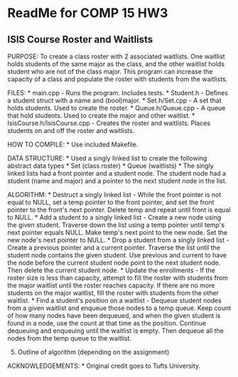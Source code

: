 # ReadMe for COMP 15 HW3
## ISIS Course Roster and Waitlists

PURPOSE:
	To create a class roster with 2 associated waitlists. One waitlist
	holds students of the same major as the class, and the other waitlist
	holds student who are not of the class major. This program can increase
	the capacity of a class and populate the roster with students from
	the waitlists.

FILES:
	* main.cpp - Runs the program. Includes tests.
	* Student.h - Defines a student struct with a name and (bool)major.
	* Set.h/Set.cpp - A set that holds students. Used to create the roster.
	* Queue.h/Queue.cpp - A queue that hold students. Used to create the
	major and other waitlist.
	* IsisCourse.h/IsisCourse.cpp - Creates the roster and waitlists. 
	Places students on and off the roster and waitlists.

HOW TO COMPILE:
	* Use included Makefile.

DATA STRUCTURE:
	* Used a singly linked list to create the following abstract data types
		* Set (class roster)
		* Queue (waitlists)
	* The singly linked lists had a front pointer and a student node. The
	student node had a student (name and major) and a pointer to the 
	next student node in the list.

ALGORITHM:
	* Destruct a singly linked list - While the front pointer is not equal
	to NULL, set a temp pointer to the front pointer, and set the
	front pointer to the front's next pointer. Delete temp and repeat 
	until front is equal to NULL.
	* Add a student to a singly linked list - Create a new node using the
	given student. Traverse down the list using a temp pointer until 
	temp's next pointer equals NULL. Make temp's next point to the new 
	node. Set the new node's next pointer to NULL.
	* Drop a student from a singly linked list - Create a previous pointer
	and a current pointer. Traverse the list until the student node
	contains the given student. Use previous and current to have the
	node before the current student node point to the next student node. 
	Then delete the current student node. 
	* Update the enrollments - If the roster size is less than capacity,
	attempt to fill the roster with students from the major waitlist until
	the roster reaches capacity. If there are no more students on the
	major waitlist, fill the roster with students from the other waitlist.
	* Find a student's position on a waitlist - Dequeue student nodes from
	a given waitlist and enqueue those nodes to a temp queue. Keep
	count of how many nodes have been dequeued, and when the given student
	is found in a node, use the count at that time as the position. 
	Continue dequeuing and enqueuing until the waitlist is empty. Then 
	dequeue all the nodes from the temp queue to the waitlist. 

5.  Outline of algorithm (depending on the assignment)

ACKNOWLEDGEMENTS:
	* Original credit goes to Tufts University.